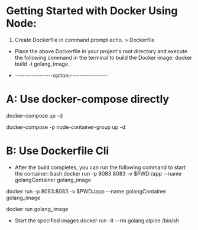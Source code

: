 

# Getting Started with Docker Using Node:
1. Create Dockerfile in command prompt
echo. > Dockerfile

- Place the above Dockerfile in your project's root directory and execute the following command in the terminal to build the Docker image:
docker build -t golang_image .


- ----------------option:----------------
# A: Use docker-compose directly
docker-compose up -d

docker-compose -p node-container-group up -d



# B: Use Dockerfile Cli


- After the build completes, you can run the following command to start the container:
bash 
docker run -p 8083:8083 -v $PWD:/app --name golangContainer golang_image

docker run -p 8083:8083 -v $PWD:/app --name golangContainer golang_image



docker run golang_image
- Start the specified images
docker run -it --rm golang:alpine /bin/sh


